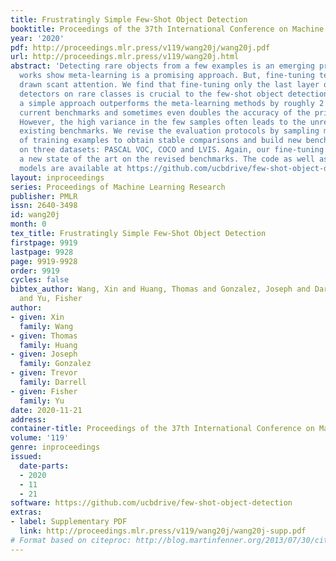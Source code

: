 ```yaml
---
title: Frustratingly Simple Few-Shot Object Detection
booktitle: Proceedings of the 37th International Conference on Machine Learning
year: '2020'
pdf: http://proceedings.mlr.press/v119/wang20j/wang20j.pdf
url: http://proceedings.mlr.press/v119/wang20j.html
abstract: 'Detecting rare objects from a few examples is an emerging problem. Prior
  works show meta-learning is a promising approach. But, fine-tuning techniques have
  drawn scant attention. We find that fine-tuning only the last layer of existing
  detectors on rare classes is crucial to the few-shot object detection task. Such
  a simple approach outperforms the meta-learning methods by roughly 2 20 points on
  current benchmarks and sometimes even doubles the accuracy of the prior methods.
  However, the high variance in the few samples often leads to the unreliability of
  existing benchmarks. We revise the evaluation protocols by sampling multiple groups
  of training examples to obtain stable comparisons and build new benchmarks based
  on three datasets: PASCAL VOC, COCO and LVIS. Again, our fine-tuning approach establishes
  a new state of the art on the revised benchmarks. The code as well as the pretrained
  models are available at https://github.com/ucbdrive/few-shot-object-detection.'
layout: inproceedings
series: Proceedings of Machine Learning Research
publisher: PMLR
issn: 2640-3498
id: wang20j
month: 0
tex_title: Frustratingly Simple Few-Shot Object Detection
firstpage: 9919
lastpage: 9928
page: 9919-9928
order: 9919
cycles: false
bibtex_author: Wang, Xin and Huang, Thomas and Gonzalez, Joseph and Darrell, Trevor
  and Yu, Fisher
author:
- given: Xin
  family: Wang
- given: Thomas
  family: Huang
- given: Joseph
  family: Gonzalez
- given: Trevor
  family: Darrell
- given: Fisher
  family: Yu
date: 2020-11-21
address: 
container-title: Proceedings of the 37th International Conference on Machine Learning
volume: '119'
genre: inproceedings
issued:
  date-parts:
  - 2020
  - 11
  - 21
software: https://github.com/ucbdrive/few-shot-object-detection
extras:
- label: Supplementary PDF
  link: http://proceedings.mlr.press/v119/wang20j/wang20j-supp.pdf
# Format based on citeproc: http://blog.martinfenner.org/2013/07/30/citeproc-yaml-for-bibliographies/
---
```

